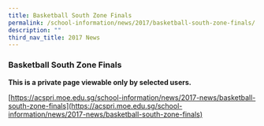 ```yaml
---
title: Basketball South Zone Finals
permalink: /school-information/news/2017/basketball-south-zone-finals/
description: ""
third_nav_title: 2017 News
---
```

### **Basketball South Zone Finals**

**This is a private page viewable only by selected users.**

[https://acspri.moe.edu.sg/school-information/news/2017-news/basketball-south-zone-finals](https://acspri.moe.edu.sg/school-information/news/2017-news/basketball-south-zone-finals)
